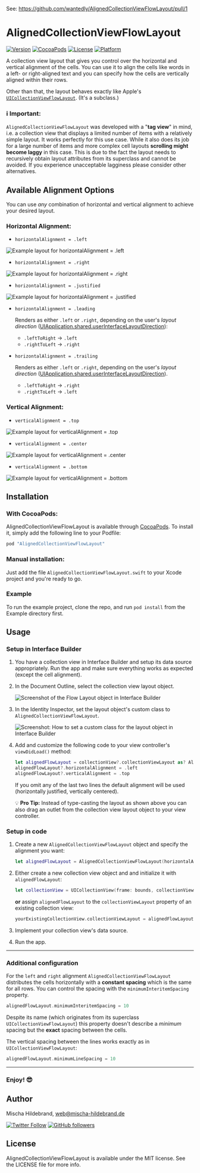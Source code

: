 See: https://github.com/wantedly/AlignedCollectionViewFlowLayout/pull/1

# AlignedCollectionViewFlowLayout

[![Version](https://img.shields.io/cocoapods/v/AlignedCollectionViewFlowLayout.svg?style=flat)](http://cocoapods.org/pods/AlignedCollectionViewFlowLayout)
[![CocoaPods](https://img.shields.io/cocoapods/dt/AlignedCollectionViewFlowLayout.svg)](AlignedCollectionViewFlowLayout)
[![License](https://img.shields.io/cocoapods/l/AlignedCollectionViewFlowLayout.svg?style=flat)](http://cocoapods.org/pods/AlignedCollectionViewFlowLayout)
[![Platform](https://img.shields.io/cocoapods/p/AlignedCollectionViewFlowLayout.svg?style=flat)](http://cocoapods.org/pods/AlignedCollectionViewFlowLayout)

A collection view layout that gives you control over the horizontal and vertical alignment of the cells. You can use it to align the cells like words in a left- or right-aligned text and you can specify how the cells are vertically aligned within their rows.

Other than that, the layout behaves exactly like Apple's [`UICollectionViewFlowLayout`](https://developer.apple.com/reference/uikit/uicollectionviewflowlayout). (It's a subclass.)

### ℹ️ Important:

`AlignedCollectionViewFlowLayout` was developed with a "**tag view**" in mind, i.e. a collection view that displays a limited number of items with a relatively simple layout. It works perfectly for this use case. While it also does its job for a large number of items and more complex cell layouts **scrolling might become laggy** in this case. This is due to the fact the layout needs to recursively obtain layout attributes from its superclass and cannot be avoided. If you experience unacceptable lagginess please consider other alternatives.

## Available Alignment Options

You can use _any_ combination of horizontal and vertical alignment to achieve your desired layout.

### Horizontal Alignment:

* `horizontalAlignment = .left`

![Example layout for horizontalAlignment = .left](Docs/Left-aligned-collection-view-layout.png)

* `horizontalAlignment = .right`

![Example layout for horizontalAlignment = .right](Docs/Right-aligned-collection-view-layout.png)

* `horizontalAlignment = .justified`

![Example layout for horizontalAlignment = .justified](Docs/Justified-collection-view-layout.png)

* `horizontalAlignment = .leading`

  Renders as either `.left` or `.right`, depending on the user's _layout direction_ ([UIApplication.shared.userInterfaceLayoutDirection](https://developer.apple.com/documentation/uikit/uiapplication/1623025-userinterfacelayoutdirection)):
  * `.leftToRight` → `.left` 
  * `.rightToLeft` → `.right` 
 
* `horizontalAlignment = .trailing`

  Renders as either `.left` or `.right`, depending on the user's _layout direction_ ([UIApplication.shared.userInterfaceLayoutDirection](https://developer.apple.com/documentation/uikit/uiapplication/1623025-userinterfacelayoutdirection)).
  * `.leftToRight` → `.right` 
  * `.rightToLeft` → `.left` 

### Vertical Alignment:

* `verticalAlignment = .top`

![Example layout for verticalAlignment = .top](Docs/Top-aligned-collection-view-layout.png)

* `verticalAlignment = .center`

![Example layout for verticalAlignment = .center](Docs/Vertically-centered-collection-view-layout.png)

* `verticalAlignment = .bottom`

![Example layout for verticalAlignment = .bottom](Docs/Bottom-aligned-collection-view-layout.png)


## Installation

### With CocoaPods:

AlignedCollectionViewFlowLayout is available through [CocoaPods](http://cocoapods.org). To install
it, simply add the following line to your Podfile:

```ruby
pod "AlignedCollectionViewFlowLayout"
```

### Manual installation:

Just add the file `AlignedCollectionViewFlowLayout.swift` to your Xcode project and you're ready to go.


### Example

To run the example project, clone the repo, and run `pod install` from the Example directory first.


## Usage

### Setup in Interface Builder

1. You have a collection view in Interface Builder and setup its data source appropriately. Run the app and make sure everything works as expected (except the cell alignment).

2. In the Document Outline, select the collection view layout object.

    ![Screenshot of the Flow Layout object in Interface Builder](Docs/Screenshot_Interface-Builder_Flow-Layout-Object.png)

3. In the Identity Inspector, set the layout object's custom class to `AlignedCollectionViewFlowLayout`.

    ![Screenshot: How to set a custom class for the layout object in Interface Builder](Docs/Screenshot_Interface-Builder_Flow-Layout_Custom-Class.png)

4. Add and customize the following code to your view controller's `viewDidLoad()` method:

    ```Swift
    let alignedFlowLayout = collectionView?.collectionViewLayout as? AlignedCollectionViewFlowLayout
    alignedFlowLayout?.horizontalAlignment = .left
    alignedFlowLayout?.verticalAlignment = .top
    ```
        
    If you omit any of the last two lines the default alignment will be used (horizontally justified, vertically centered).
    
    💡 **Pro Tip:** Instead of type-casting the layout as shown above you can also drag an outlet from the collection view layout object to your view controller.

### Setup in code

1. Create a new `AlignedCollectionViewFlowLayout` object and specify the alignment you want:

    ```Swift
    let alignedFlowLayout = AlignedCollectionViewFlowLayout(horizontalAlignment: .left, verticalAlignment: .top)
    ```

2. Either create a new collection view object and and initialize it with `alignedFlowLayout`:

    ```Swift
    let collectionView = UICollectionView(frame: bounds, collectionViewLayout: alignedFlowLayout)
    ```

    **or** assign `alignedFlowLayout` to the `collectionViewLayout` property of an existing collection view:
    
    ```Swift
    yourExistingCollectionView.collectionViewLayout = alignedFlowLayout
    ```

3. Implement your collection view's data source.

4. Run the app.

---

### Additional configuration

For the `left` and `right` alignment `AlignedCollectionViewFlowLayout` distributes the cells horizontally with a **constant spacing** which is the same for all rows. You can control the spacing with the `minimumInteritemSpacing` property.

```Swift
alignedFlowLayout.minimumInteritemSpacing = 10
```

Despite its name (which originates from its superclass `UICollectionViewFlowLayout`) this property doesn't describe a _minimum_ spacing but the **exact** spacing between the cells.

The vertical spacing between the lines works exactly as in `UICollectionViewFlowLayout`:

```Swift
alignedFlowLayout.minimumLineSpacing = 10
```

---

### Enjoy! 😎

## Author

Mischa Hildebrand, web@mischa-hildebrand.de

[![Twitter Follow](https://img.shields.io/twitter/follow/DerHildebrand.svg?style=social&label=Follow)](https://twitter.com/DerHildebrand)
[![GitHub followers](https://img.shields.io/github/followers/mischa-hildebrand.svg?style=social&label=Follow)](https://github.com/mischa-hildebrand)

## License

AlignedCollectionViewFlowLayout is available under the MIT license. See the LICENSE file for more info.
